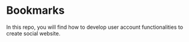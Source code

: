 # Bookmarks
In this repo, you will find how to develop user account functionalities to create social website.
